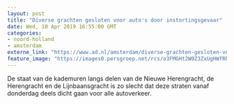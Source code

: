```yaml
---
layout: post
title: "Diverse grachten gesloten voor auto's door instortingsgevaar"
date: Wed, 10 Apr 2019 16:55:00 GMT
categories: 
- noord-holland 
- amsterdam 
externe_link: "https://www.ad.nl/amsterdam/diverse-grachten-gesloten-voor-auto-s-door-instortingsgevaar~a672f67f/"
feature_image: "https://images0.persgroep.net/rcs/o3FMGHt2W0Z3ZxUgHWfRh1NCwDA/diocontent/145253902/_fitwidth/400/?appId=21791a8992982cd8da851550a453bd7f&quality=0.7"
---
```


De staat van de kademuren langs delen van de Nieuwe Herengracht, de Herengracht en de Lijnbaansgracht is zo slecht dat deze straten vanaf donderdag deels dicht gaan voor alle autoverkeer.
